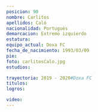 ```yaml
---
posicion: 90
nombre: Carlitos
apellidos: Caló
nacionalidad: Portugués
demarcacion: Extremo izquierdo
estatura: 
equipo_actual: Doxa FC
fecha_de_nacimiento: 1993/03/09
pie: 
foto: carlitosCalo.jpg
estudios:

trayectoria: 2019 - 2020#Doxa FC
titulos:
logros:

video:
---
```

